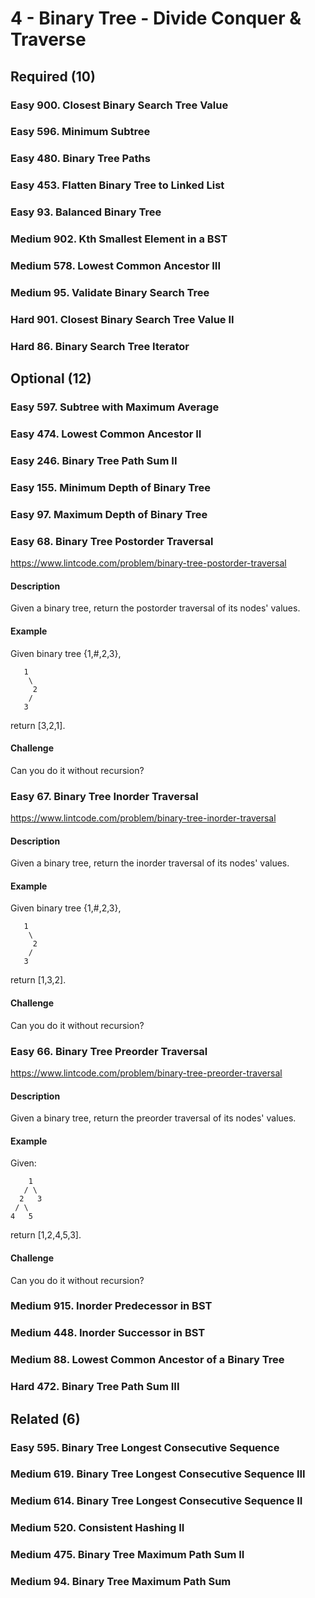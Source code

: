 # 4 - Binary Tree - Divide Conquer & Traverse

## Required (10)

### Easy  900. Closest Binary Search Tree Value
### Easy  596. Minimum Subtree
### Easy  480. Binary Tree Paths
### Easy  453. Flatten Binary Tree to Linked List
### Easy  93. Balanced Binary Tree
### Medium  902. Kth Smallest Element in a BST
### Medium  578. Lowest Common Ancestor III
### Medium  95. Validate Binary Search Tree
### Hard  901. Closest Binary Search Tree Value II
### Hard  86. Binary Search Tree Iterator

## Optional (12)

### Easy  597. Subtree with Maximum Average
### Easy  474. Lowest Common Ancestor II
### Easy  246. Binary Tree Path Sum II
### Easy  155. Minimum Depth of Binary Tree
### Easy  97. Maximum Depth of Binary Tree

### Easy  68. Binary Tree Postorder Traversal
https://www.lintcode.com/problem/binary-tree-postorder-traversal

#### Description
Given a binary tree, return the postorder traversal of its nodes' values.

#### Example
Given binary tree {1,#,2,3},

       1
        \
         2
        /
       3

return [3,2,1].

#### Challenge
Can you do it without recursion?


### Easy  67. Binary Tree Inorder Traversal
https://www.lintcode.com/problem/binary-tree-inorder-traversal

#### Description
Given a binary tree, return the inorder traversal of its nodes' values.

#### Example
Given binary tree {1,#,2,3},

       1
        \
         2
        /
       3

return [1,3,2].

#### Challenge
Can you do it without recursion?


### Easy  66. Binary Tree Preorder Traversal
https://www.lintcode.com/problem/binary-tree-preorder-traversal

#### Description
Given a binary tree, return the preorder traversal of its nodes' values.

#### Example
Given:

        1
       / \
      2   3
     / \
    4   5
return [1,2,4,5,3].

#### Challenge
Can you do it without recursion?


### Medium  915. Inorder Predecessor in BST
### Medium  448. Inorder Successor in BST
### Medium  88. Lowest Common Ancestor of a Binary Tree
### Hard  472. Binary Tree Path Sum III

## Related (6)

### Easy  595. Binary Tree Longest Consecutive Sequence
### Medium  619. Binary Tree Longest Consecutive Sequence III
### Medium  614. Binary Tree Longest Consecutive Sequence II
### Medium  520. Consistent Hashing II
### Medium  475. Binary Tree Maximum Path Sum II
### Medium  94. Binary Tree Maximum Path Sum
